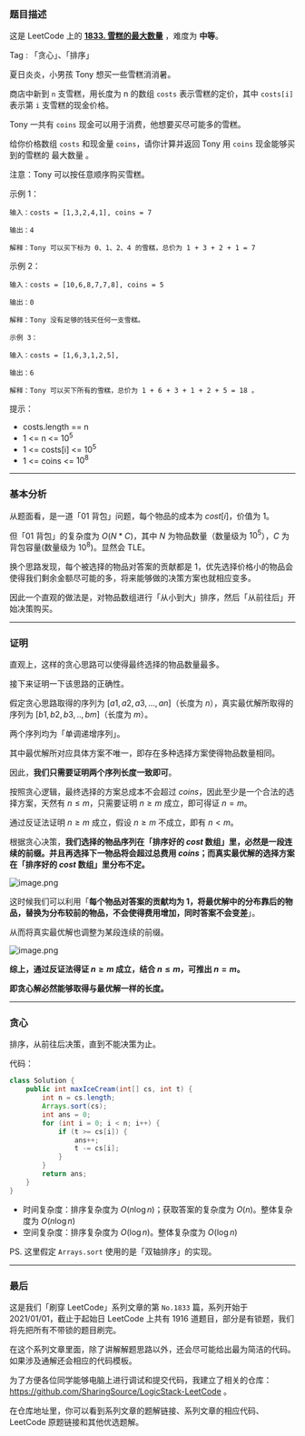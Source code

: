 ### 题目描述

这是 LeetCode 上的 **[1833. 雪糕的最大数量](https://leetcode-cn.com/problems/maximum-ice-cream-bars/solution/gong-shui-san-xie-noxiang-xin-ke-xue-xi-yrhjx/)** ，难度为 **中等**。

Tag : 「贪心」、「排序」



夏日炎炎，小男孩 Tony 想买一些雪糕消消暑。

商店中新到 `n` 支雪糕，用长度为 n 的数组 `costs` 表示雪糕的定价，其中 `costs[i]` 表示第 `i` 支雪糕的现金价格。

Tony 一共有 `coins` 现金可以用于消费，他想要买尽可能多的雪糕。

给你价格数组 `costs` 和现金量 `coins`，请你计算并返回 Tony 用 `coins` 现金能够买到的雪糕的 最大数量 。

注意：Tony 可以按任意顺序购买雪糕。

示例 1：
```
输入：costs = [1,3,2,4,1], coins = 7

输出：4

解释：Tony 可以买下标为 0、1、2、4 的雪糕，总价为 1 + 3 + 2 + 1 = 7
```
示例 2：
```
输入：costs = [10,6,8,7,7,8], coins = 5

输出：0

解释：Tony 没有足够的钱买任何一支雪糕。
```
```
示例 3：

输入：costs = [1,6,3,1,2,5], 

输出：6

解释：Tony 可以买下所有的雪糕，总价为 1 + 6 + 3 + 1 + 2 + 5 = 18 。
```

提示：
* costs.length == n
* 1 <= n <= $10^5$
* 1 <= costs[i] <= $10^5$
* 1 <= coins <= $10^8$

---

### 基本分析

从题面看，是一道「01 背包」问题，每个物品的成本为 $cost[i]$，价值为 $1$。

但「01 背包」的复杂度为 $O(N* C)$，其中 $N$ 为物品数量（数量级为 $10^5$），$C$ 为背包容量(数量级为 $10^8$)。显然会 TLE。

换个思路发现，每个被选择的物品对答案的贡献都是 $1$，优先选择价格小的物品会使得我们剩余金额尽可能的多，将来能够做的决策方案也就相应变多。

因此一个直观的做法是，对物品数组进行「从小到大」排序，然后「从前往后」开始决策购买。

---

### 证明

直观上，这样的贪心思路可以使得最终选择的物品数量最多。

接下来证明一下该思路的正确性。

假定贪心思路取得的序列为 $[a1,a2,a3,...,an]$（长度为 $n$），真实最优解所取得的序列为 $[b1,b2,b3,..,bm]$（长度为 $m$）。

两个序列均为「单调递增序列」。

其中最优解所对应具体方案不唯一，即存在多种选择方案使得物品数量相同。

因此，**我们只需要证明两个序列长度一致即可**。

按照贪心逻辑，最终选择的方案总成本不会超过 $coins$，因此至少是一个合法的选择方案，天然有 $n \leq m$，只需要证明 $n \geq m$ 成立，即可得证 $n = m$。

通过反证法证明 $n \geq m$ 成立，假设 $n \geq m$ 不成立，即有 $n < m$。

根据贪心决策，**我们选择的物品序列在「排序好的 $cost$ 数组」里，必然是一段连续的前缀。并且再选择下一物品将会超过总费用 $coins$；而真实最优解的选择方案在「排序好的 $cost$ 数组」里分布不定。**

![image.png](https://pic.leetcode-cn.com/1625192685-yIdLoG-image.png)

这时候我们可以利用「**每个物品对答案的贡献均为 $1$，将最优解中的分布靠后的物品，替换为分布较前的物品，不会使得费用增加，同时答案不会变差**」。

从而将真实最优解也调整为某段连续的前缀。

![image.png](https://pic.leetcode-cn.com/1625192719-qHJBrV-image.png)

**综上，通过反证法得证 $n \geq m$ 成立，结合 $n \leq m$，可推出 $n = m$。**

**即贪心解必然能够取得与最优解一样的长度。**

---

### 贪心

排序，从前往后决策，直到不能决策为止。

代码：
```Java []
class Solution {
    public int maxIceCream(int[] cs, int t) {
        int n = cs.length;
        Arrays.sort(cs);
        int ans = 0;
        for (int i = 0; i < n; i++) {
            if (t >= cs[i]) {
                ans++;
                t -= cs[i];
            }
        }
        return ans;
    }
}
```
* 时间复杂度：排序复杂度为 $O(n\log{n})$；获取答案的复杂度为 $O(n)$。整体复杂度为 $O(n\log{n})$
* 空间复杂度：排序复杂度为 $O(\log{n})$。整体复杂度为 $O(\log{n})$

PS. 这里假定 `Arrays.sort` 使用的是「双轴排序」的实现。

---

### 最后

这是我们「刷穿 LeetCode」系列文章的第 `No.1833` 篇，系列开始于 2021/01/01，截止于起始日 LeetCode 上共有 1916 道题目，部分是有锁题，我们将先把所有不带锁的题目刷完。

在这个系列文章里面，除了讲解解题思路以外，还会尽可能给出最为简洁的代码。如果涉及通解还会相应的代码模板。

为了方便各位同学能够电脑上进行调试和提交代码，我建立了相关的仓库：https://github.com/SharingSource/LogicStack-LeetCode 。

在仓库地址里，你可以看到系列文章的题解链接、系列文章的相应代码、LeetCode 原题链接和其他优选题解。

